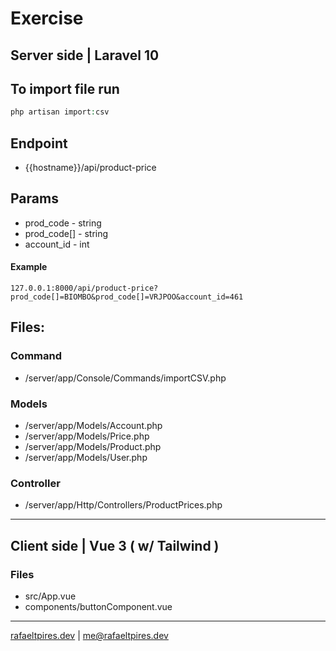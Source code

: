 # Exercise 

## Server side | Laravel 10
## To import file run

```php
php artisan import:csv
```
## Endpoint
* {{hostname}}/api/product-price

## Params
* prod_code - string
* prod_code[] - string 
* account_id - int

#### Example
```
127.0.0.1:8000/api/product-price?prod_code[]=BIOMBO&prod_code[]=VRJPOO&account_id=461
```

## Files:

### Command
* /server/app/Console/Commands/importCSV.php

### Models

* /server/app/Models/Account.php
* /server/app/Models/Price.php
* /server/app/Models/Product.php
* /server/app/Models/User.php

### Controller

* /server/app/Http/Controllers/ProductPrices.php

***

## Client side | Vue 3 ( w/ Tailwind )

### Files
* src/App.vue
* components/buttonComponent.vue

***

[rafaeltpires.dev](https://rafaeltpires.dev/) |
[me@rafaeltpires.dev](mailto:me@rafaeltpires.dev)
